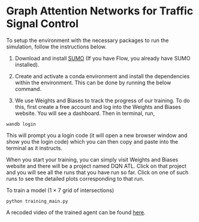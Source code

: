 # Graph Attention Networks for Traffic Signal Control

To setup the environment with the necessary packages to run the simulation, follow the instructions below.
1. Download and install [SUMO](https://sumo.dlr.de/docs/Downloads.php) (If you have Flow, you already have SUMO installed).
2. Create and activate a conda environment and install the dependencies within the environment. This
can be done by running the below command.

3. We use Weights and Biases to track the progress of our training. To do this, first create a free account
and log into the Weights and Biases website. You will see a dashboard. Then in terminal, run,
```
wandb login
```

This will prompt you a login code (it will open a new browser window and show you the login code) which you can then copy and paste into the terminal as it instructs.

When you start your training, you can simply visit Weights and Biases website and there will be a project named DQN ATL. Click on that project and you will see all the runs that you have run so far. Click on one of such runs to see the detailed plots corresponding to that run. 


To train a model (1 × 7 grid of intersections)
```
python training_main.py
```

A recoded video of the trained agent can be found [here](https://www.dropbox.com/s/7ls4g7v49cdjdg3/video.mov?dl=0). 
